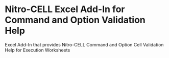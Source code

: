 # Nitro-CELL Excel Add-In for Command and Option Validation Help
Excel Add-In that provides Nitro-CELL Command and Option Cell Validation Help for Execution Worksheets 
